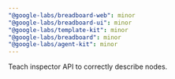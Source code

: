 ```yaml
---
"@google-labs/breadboard-web": minor
"@google-labs/breadboard-ui": minor
"@google-labs/template-kit": minor
"@google-labs/breadboard": minor
"@google-labs/agent-kit": minor
---
```


Teach inspector API to correctly describe nodes.
